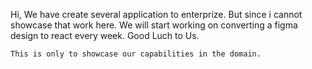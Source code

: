 Hi, We have create several application to enterprize. But since i cannot showcase that work here. We will start working on converting a figma design to react every week. Good Luch to Us. 

    This is only to showcase our capabilities in the domain.
